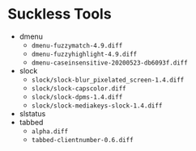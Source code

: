 # Suckless Tools

- dmenu
    - `dmenu-fuzzymatch-4.9.diff`
    - `dmenu-fuzzyhighlight-4.9.diff`
    - `dmenu-caseinsensitive-20200523-db6093f.diff`
- slock
    - `slock/slock-blur_pixelated_screen-1.4.diff`
    - `slock/slock-capscolor.diff`
    - `slock/slock-dpms-1.4.diff`
    - `slock/slock-mediakeys-slock-1.4.diff`
- slstatus
- tabbed
    - `alpha.diff`
    - `tabbed-clientnumber-0.6.diff`
